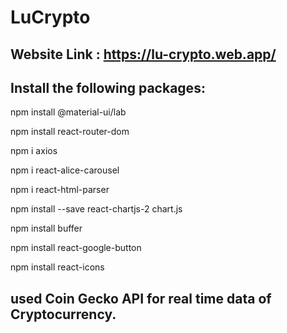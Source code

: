 # LuCrypto

## Website Link : https://lu-crypto.web.app/

## Install the following packages:


npm install @material-ui/lab

npm install react-router-dom

npm i axios

npm i react-alice-carousel

npm i react-html-parser

npm install --save react-chartjs-2 chart.js

npm install buffer

npm install react-google-button

npm install react-icons


## used Coin Gecko API for real time data of Cryptocurrency.
